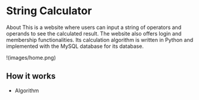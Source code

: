 # String Calculator
About This is a website where users can input a string of operators and operands to see the calculated result.
The website also offers login and membership functionalities.
Its calculation algorithm is written in Python and implemented with the MySQL database for its database.

!(images/home.png)

## How it works
- Algorithm

